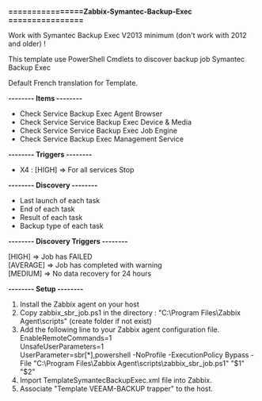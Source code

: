 **================Zabbix-Symantec-Backup-Exec ================**

Work with Symantec Backup Exec V2013 minimum (don't work with 2012 and older) !

This template use PowerShell Cmdlets to discover backup job Symantec Backup Exec

Default French translation for Template.

**-------- Items --------**

  - Check Service Backup Exec Agent Browser
  - Check Service Service Backup Exec Device & Media
  - Check Service	Service Backup Exec Job Engine
  - Check Service Backup Exec Management Service

**-------- Triggers --------**

  - X4 : [HIGH] => For all services Stop

**-------- Discovery --------**

  - Last launch of each task
  - End of each task
  - Result of each task
  - Backup type of each task

**-------- Discovery Triggers --------**

[HIGH] => Job has FAILED <br>
[AVERAGE] => Job has completed with warning<br>
[MEDIUM] => No data recovery for 24 hours<br>


**-------- Setup --------**

1. Install the Zabbix agent on your host
2. Copy zabbix_sbr_job.ps1 in the directory : "C:\Program Files\Zabbix Agent\scripts" (create folder if not exist)
3. Add the following line to your Zabbix agent configuration file.<br>
EnableRemoteCommands=1 <br>
UnsafeUserParameters=1 <br>
UserParameter=sbr[*],powershell -NoProfile -ExecutionPolicy Bypass -File "C:\Program Files\Zabbix Agent\scripts\zabbix_sbr_job.ps1" "$1" "$2"
4. Import TemplateSymantecBackupExec.xml file into Zabbix.
5. Associate "Template VEEAM-BACKUP trapper" to the host.
